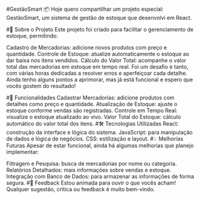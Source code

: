#GestãoSmart 📦
 Hoje quero compartilhar um projeto especial: GestãoSmart, um sistema de gestão de estoque que desenvolvi em React.

#🚀 Sobre o Projeto
Este projeto foi criado para facilitar o gerenciamento de estoque, permitindo:

Cadastro de Mercadorias: adicione novos produtos com preço e quantidade.
Controle de Estoque: atualize automaticamente o estoque ao dar baixa nos itens vendidos.
Cálculo do Valor Total: acompanhe o valor total das mercadorias em estoque em tempo real.
Foi um desafio e tanto, com várias horas dedicadas a resolver erros e aperfeiçoar cada detalhe. Ainda tenho alguns pontos a aprimorar, mas já está funcional e espero que vocês gostem do resultado!

#🔧 Funcionalidades
Cadastrar Mercadorias: adicione produtos com detalhes como preço e quantidade.
Atualização de Estoque: ajuste o estoque conforme vendas são registradas.
Controle em Tempo Real: visualize o estoque atualizado ao vivo.
Valor Total do Estoque: cálculo automático do valor total dos itens.
#🛠 Tecnologias Utilizadas
React: construção da interface e lógica do sistema.
JavaScript: para manipulação de dados e lógica de negócios.
CSS: estilização e layout.
#💡 Melhorias Futuras
Apesar de estar funcional, ainda há algumas melhorias que planejo implementar:

Filtragem e Pesquisa: busca de mercadorias por nome ou categoria.
Relatórios Detalhados: mais informações sobre vendas e estoque.
Integração com Banco de Dados: para armazenar as informações de forma segura.
#💬 Feedback
Estou animada para ouvir o que vocês acham! Qualquer sugestão, crítica ou feedback é muito bem-vindo.
